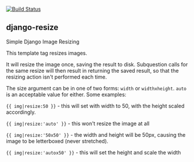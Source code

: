 [![Build Status](https://travis-ci.org/defrex/django-resize.svg)](https://travis-ci.org/defrex/django-resize)

## django-resize

Simple Django Image Resizing

This template tag resizes images.

It will resize the image once, saving the result to disk. Subquestion calls
for the same resize will then result in returning the saved result, so that
the resizing action isn't performed each time.

The size argument can be in one of two forms: `width` or `widthxheight`. `auto`
is an acceptable value for either. Some examples:

`{{ img|resize:50 }}` - this will set with width to 50, with the height scaled
accordingly.

`{{ img|resize:'auto' }}` - this won't resize the image at all

`{{ img|resize:'50x50' }}` - the width and height will be 50px, causing the
image to be letterboxed (never stretched).

`{{ img|resize:'autox50' }}` - this will set the height and scale the width
